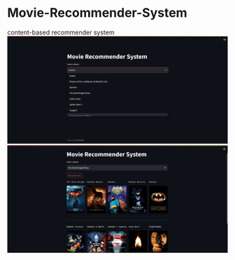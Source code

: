 # Movie-Recommender-System
content-based recommender system
![Alt text](image.png)
![Alt text](image-1.png)
